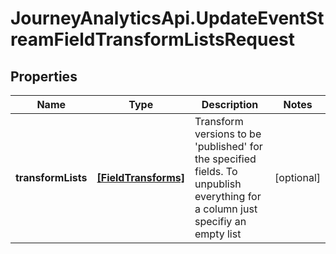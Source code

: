 # JourneyAnalyticsApi.UpdateEventStreamFieldTransformListsRequest

## Properties

Name | Type | Description | Notes
------------ | ------------- | ------------- | -------------
**transformLists** | [**[FieldTransforms]**](FieldTransforms.md) | Transform versions to be &#39;published&#39; for the specified fields. To unpublish everything for a column just specifiy an empty list | [optional] 


